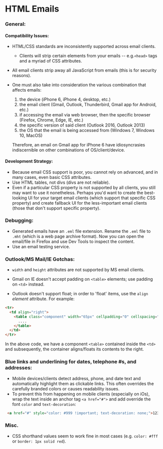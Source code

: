 # HTML Emails

### General:

#### Compatibility Issues:
- HTML/CSS standards are inconsistently supported across email clients.
	- Clients will strip certain elements from your emails -- e.g.`<head>` tags and a myriad of CSS attributes.
- All email clients strip away all JavaScript from emails (this is for security reasons).
- One must also take into consideration the various combination that affects emails:
	1. the device (iPhone 6, iPhone 4, desktop, etc.)
	2. the email client (Gmail, Outlook, Thunderbird, Gmail app for Android, etc.)
	3. if accessing the email via web browser, then the specific browser (Firefox, Chrome, Edge, IE, etc.)
	3. the specific version of said client (Outlook 2016, Outlook 2013)
	4. the OS that the email is being accessed from (Windows 7, Windows 10, MacOS)
	
	Therefore, an email on Gmail app for iPhone 6 have idiosyncrasies indiscernible on other combinations of OS/client/device.

#### Development Strategy:
- Because email CSS support is poor, you cannot rely on advanced, and in many cases, even basic CSS attributes.
- Use HTML tables, not divs (divs are not reliable).
- Even if a particular CSS property is not supported by all clients, you still may want to use it nonetheless. Perhaps you'd want to create the best-looking UI for your target email clients (which support that specific CSS property) and create fallback UI for the less-important email clients (those that don't support specific property).

### Debugging:
- Generated emails have an `.eml` file extension. Rename the `.eml` file to `.mht` (which is a web page archive format). Now you can open the email/file in Firefox and use Dev Tools to inspect the content.
- Use an email testing service.

### Outlook/MS Mail/IE Gotchas:

- `width` and `height` attributes are not supported by MS email clients.

- Gmail on IE doesn't accept padding on `<table>` elements; use padding on `<td>` instead.

- Outlook doesn't support float; in order to 'float' items, use the `align` *element* attribute. For example:
```html
<tr>
  <td align="right"> 
    <table class="component" width="65px" cellpadding="0" cellspacing="0">
	  ....
    </table>
  </td>
</tr>
```
In the above code, we have a component `<table>` contained inside the `<td>` and subsequently, the container aligns/floats its contents to the right.

### Blue links and underlining for dates, telephone #s, and addresses:
- Mobile devices/clients detect address, phone, and date text and automatically highlight them as clickable links. This often overrides the carefully branded colors or causes readability issues.
- To prevent this from happening on mobile clients (especially on iOs), wrap the text inside an anchor tag `<a href="#">` and add override the font `color` and `text-decoration`:
```html
 <a href="#" style="color: #999 !important; text-decoration: none;">123 Gandhi Rd, Bangalore</a>
```

### Misc.

- CSS shorthand values seem to work fine in most cases (e.g. `color: #fff` or `border: 1px solid red`).